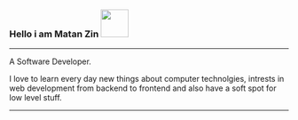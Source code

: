 ### Hello i am Matan Zin <img src="https://media3.giphy.com/media/tZpMjP6RKjPbSfT8ni/giphy.webp?cid=ecf05e47osetkofcfeyx8rbr2v5be88efixp081eev64gjwx&rid=giphy.webp&ct=s" width="50px"/>

---
A Software Developer.

I love to learn every day new things about computer technolgies, intrests in web development from backend to frontend
and also have a soft spot for low level stuff.

---
